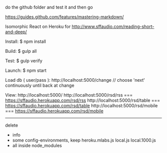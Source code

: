 
do the github folder and test it and then go

https://guides.github.com/features/mastering-markdown/

Isomorphic React on Heroku for http://www.sffaudio.com/reading-short-and-deep/

Install:
    $ npm install

Build:
    $ gulp all

Test:
    $ gulp verify

Launch:
    $ npm start

Load db ( user/pass ):
    http://localhost:5000/change    // choose 'next' continuously until back at change

View:
    http://localhost:5000/
    http://localhost:5000/rsd/rss    === https://sffaudio.herokuapp.com/rsd/rss
    http://localhost:5000/rsd/table  === https://sffaudio.herokuapp.com/rsd/table
    http://localhost:5000/rsd/mobile === https://sffaudio.herokuapp.com/rsd/mobile





-------------------------
delete
 + info
 + some config-environments, keep
    heroku.mlabs.js
    local.js
    local.1000.js
 + all inside node_modules
